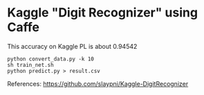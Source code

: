 Kaggle "Digit Recognizer" using Caffe
=========================================

This accuracy on Kaggle PL is about 0.94542

```
python convert_data.py -k 10
sh train_net.sh
python predict.py > result.csv
```

References: https://github.com/slaypni/Kaggle-DigitRecognizer
